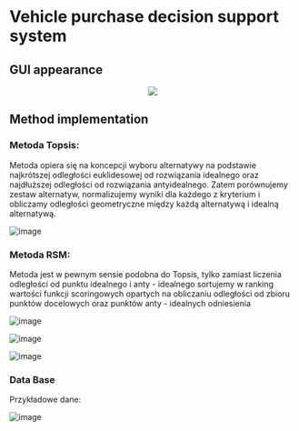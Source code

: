 # Vehicle purchase decision support system

## GUI appearance

<p align="center">
  <img src="https://user-images.githubusercontent.com/64035334/221970084-67a0c743-e303-4ca4-9263-03d5e40ac6a6.png">
</p>


## Method implementation

### Metoda Topsis:

Metoda opiera się na koncepcji wyboru alternatywy na podstawie najkrótszej odległości euklidesowej od rozwiązania idealnego oraz najdłuższej odległości od rozwiązania antyidealnego.
Zatem porównujemy zestaw alternatyw, normalizujemy wyniki dla każdego z kryterium i obliczamy odległości geometryczne między każdą alternatywą i idealną alternatywą.

![image](https://user-images.githubusercontent.com/64035334/221970931-aeb7b7c1-809e-4c0f-b0bb-4046f17e87eb.png)

### Metoda RSM:

Metoda jest w pewnym sensie podobna do Topsis, tylko zamiast liczenia odległości od punktu idealnego i anty - idealnego sortujemy w ranking wartości funkcji  scoringowych opartych na obliczaniu odległości od zbioru punktów docelowych oraz punktów anty - idealnych odniesienia

![image](https://user-images.githubusercontent.com/64035334/221971475-748a08ee-57cf-4082-af5b-4bdf5bd3d44f.png)

![image](https://user-images.githubusercontent.com/64035334/221971844-343b0633-2c63-4987-ac5c-47412e1ac82a.png)

![image](https://user-images.githubusercontent.com/64035334/221971971-ed1d1ecb-b1d2-4715-b4f9-50355c69664b.png)


### Data Base
Przykładowe dane:

![image](https://user-images.githubusercontent.com/64035334/221972238-d7df787d-3bf6-4233-bf2e-1190853e6c5e.png)
